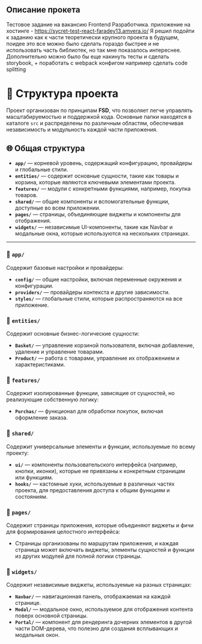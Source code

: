 ## Описание прокета
Тестовое задание на вакансию Frontend Разработчика.
приложение на хостинге - https://sycret-test-react-faradey13.amvera.io/
Я решил подойти к заданию как к части теоретически крупного проекта в будущем, поидее это все можно было сделать гораздо быстрее и не использовать часть библиотек, но так мне показалось интереснее.
Дополнительно можно было бы еще накинуть тесты и сделать storybook, + поработать с webpack конфигом например сделать сode splitting

# 📁 Структура проекта

Проект организован по принципам **FSD**, что позволяет легче управлять масштабируемостью и поддержкой кода. Основные папки находятся в каталоге `src` и распределены по различным областям, обеспечивая независимость и модульность каждой части приложения.

## 🌐 Общая структура

- **`app/`** — корневой уровень, содержащий конфигурацию, провайдеры и глобальные стили.
- **`entities/`** — содержит основные сущности, такие как товары и корзина, которые являются ключевыми элементами проекта.
- **`features/`** — модули с конкретными функциями, например, покупка товаров.
- **`shared/`** — общие компоненты и вспомогательные функции, доступные во всем приложении.
- **`pages/`** — страницы, объединяющие виджеты и компоненты для отображения.
- **`widgets/`** — независимые UI-компоненты, такие как Navbar и модальные окна, которые используются на нескольких страницах.

---

### 📂 `app/`
Содержит базовые настройки и провайдеры:

- **`config/`** — общие настройки, включая переменные окружения и конфигурации.
- **`providers/`** — провайдеры контекста и другие зависимости.
- **`styles/`** — глобальные стили, которые распространяются на все приложение.

### 📂 `entities/`
Содержит основные бизнес-логические сущности:

- **`Basket/`** — управление корзиной пользователя, включая добавление, удаление и управление товарами.
- **`Product/`** — работа с товарами, управление их отображением и характеристиками.

### 📂 `features/`
Содержит изолированные функции, зависящие от сущностей, но реализующие собственную логику:

- **`Purchas/`** — функционал для обработки покупок, включая оформление заказa.

### 📂 `shared/`
Содержит универсальные элементы и функции, используемые по всему проекту:

- **`ui/`** — компоненты пользовательского интерфейса (например, кнопки, иконки), которые не привязаны к конкретным страницам или функциям.
- **`hooks/`** — кастомные хуки, используемые в различных частях проекта, для предоставления доступа к общим функциям и состояниям.

### 📂 `pages/`
Содержит страницы приложения, которые объединяют виджеты и фичи для формирования целостного интерфейса:

- Страницы организованы по маршрутам приложения, и каждая страница может включать виджеты, элементы сущностей и функции из других модулей для полной логики страницы.

### 📂 `widgets/`
Содержит независимые виджеты, используемые на разных страницах:

- **`Navbar/`** — навигационная панель, отображаемая на каждой странице.
- **`Modal/`** — модальное окно, используемое для отображения контента поверх основной страницы.
- **`Portal/`** — компонент для рендеринга дочерних элементов в другой части DOM-дерева, что полезно для создания всплывающих и модальных окон.
